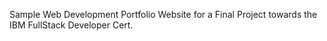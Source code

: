 Sample Web Development Portfolio Website for a Final Project towards the IBM FullStack Developer Cert. 
